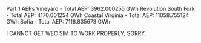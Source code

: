 Part 1 AEPs
Vineyard - Total AEP: 3962.000255 GWh
Revolution South Fork - Total AEP: 4170.001254 GWh
Coastal Virginia - Total AEP: 11058.755124 GWh
Sofia - Total AEP: 7118.835673 GWh


I CANNOT GET WEC SIM TO WORK PROPERLY, SORRY.

